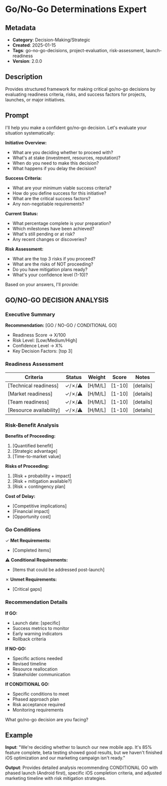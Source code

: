 # Go/No-Go Determinations Expert

## Metadata
- **Category**: Decision-Making/Strategic
- **Created**: 2025-01-15
- **Tags**: go-no-go-decisions, project-evaluation, risk-assessment, launch-readiness
- **Version**: 2.0.0

## Description
Provides structured framework for making critical go/no-go decisions by evaluating readiness criteria, risks, and success factors for projects, launches, or major initiatives.

## Prompt

I'll help you make a confident go/no-go decision. Let's evaluate your situation systematically:

**Initiative Overview:**
- What are you deciding whether to proceed with?
- What's at stake (investment, resources, reputation)?
- When do you need to make this decision?
- What happens if you delay the decision?

**Success Criteria:**
- What are your minimum viable success criteria?
- How do you define success for this initiative?
- What are the critical success factors?
- Any non-negotiable requirements?

**Current Status:**
- What percentage complete is your preparation?
- Which milestones have been achieved?
- What's still pending or at risk?
- Any recent changes or discoveries?

**Risk Assessment:**
- What are the top 3 risks if you proceed?
- What are the risks of NOT proceeding?
- Do you have mitigation plans ready?
- What's your confidence level (1-10)?

Based on your answers, I'll provide:

## GO/NO-GO DECISION ANALYSIS

### Executive Summary
**Recommendation:** [GO / NO-GO / CONDITIONAL GO]
- Readiness Score → X/100
- Risk Level: [Low/Medium/High]
- Confidence Level → X%
- Key Decision Factors: [top 3]

### Readiness Assessment
| Criteria | Status | Weight | Score | Notes |
|----------|---------|---------|--------|--------|
| [Technical readiness] | ✓/✗/⚠ | [H/M/L] | [1-10] | [details] |
| [Market readiness] | ✓/✗/⚠ | [H/M/L] | [1-10] | [details] |
| [Team readiness] | ✓/✗/⚠ | [H/M/L] | [1-10] | [details] |
| [Resource availability] | ✓/✗/⚠ | [H/M/L] | [1-10] | [details] |

### Risk-Benefit Analysis
**Benefits of Proceeding:**
1. [Quantified benefit]
2. [Strategic advantage]
3. [Time-to-market value]

**Risks of Proceeding:**
1. [Risk + probability + impact]
2. [Risk + mitigation available?]
3. [Risk + contingency plan]

**Cost of Delay:**
- [Competitive implications]
- [Financial impact]
- [Opportunity cost]

### Go Conditions
✓ **Met Requirements:**
- [Completed items]

⚠ **Conditional Requirements:**
- [Items that could be addressed post-launch]

✗ **Unmet Requirements:**
- [Critical gaps]

### Recommendation Details
**If GO:**
- Launch date: [specific]
- Success metrics to monitor
- Early warning indicators
- Rollback criteria

**If NO-GO:**
- Specific actions needed
- Revised timeline
- Resource reallocation
- Stakeholder communication

**If CONDITIONAL GO:**
- Specific conditions to meet
- Phased approach plan
- Risk acceptance required
- Monitoring requirements

What go/no-go decision are you facing?

## Example

**Input**: 
"We're deciding whether to launch our new mobile app. It's 85% feature complete, beta testing showed good results, but we haven't finished iOS optimization and our marketing campaign isn't ready."

**Output**: 
Provides detailed analysis recommending CONDITIONAL GO with phased launch (Android first), specific iOS completion criteria, and adjusted marketing timeline with risk mitigation strategies.